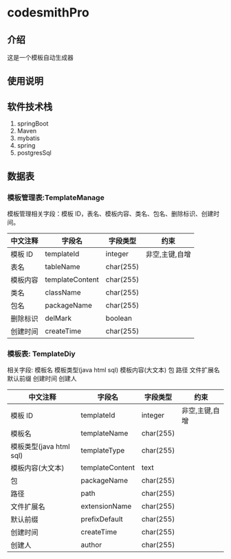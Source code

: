 # codesmithPro

## 介绍

这是一个模板自动生成器


## 使用说明







## 软件技术栈

1. springBoot
2. Maven
3. mybatis
4. spring
5. postgresSql


## 数据表

### 模板管理表:TemplateManage

模板管理相关字段：模板 ID，表名、模板内容、类名、包名、删除标识、创建时间。

| 中文注释 | 字段名          | 字段类型  | 约束           |
| -------- | --------------- | --------- | -------------- |
| 模板 ID  | templateId      | integer   | 非空,主键,自增 |
| 表名     | tableName       | char(255) |                |
| 模板内容 | templateContent | char(255) |                |
| 类名     | className       | char(255) |                |
| 包名     | packageName     | char(255) |                |
| 删除标识 | delMark         | boolean   |                |
| 创建时间 | createTime      | char(255) |                |

### 模板表: TemplateDiy

相关字段: 模板名 模板类型(java html sql)  模板内容(大文本)  包 路径   文件扩展名 默认前缀  创建时间  创建人

| 中文注释                | 字段名          | 字段类型  | 约束           |
| ----------------------- | --------------- | --------- | -------------- |
| 模板 ID                 | templateId      | integer   | 非空,主键,自增 |
| 模板名                  | templateName    | char(255) |                |
| 模板类型(java html sql) | templateType    | char(255) |                |
| 模板内容(大文本)        | templateContent | text      |                |
| 包                      | packageName     | char(255) |                |
| 路径                    | path            | char(255) |                |
| 文件扩展名              | extensionName   | char(255) |                |
| 默认前缀                | prefixDefault   | char(255) |                |
| 创建时间                | createTime      | char(255) |                |
| 创建人                  | author          | char(255) |                |

